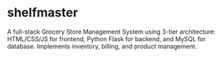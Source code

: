 # shelfmaster
A full-stack Grocery Store Management System using 3-tier architecture: HTML/CSS/JS for frontend, Python Flask for backend, and MySQL for database. Implements inventory, billing, and product management.
